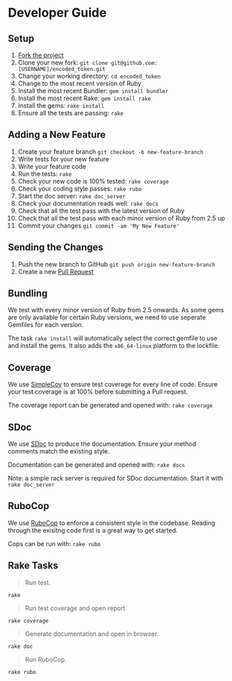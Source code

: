 # Developer Guide

## Setup

1. [Fork the project](https://help.github.com/articles/about-forks/)
2. Clone your new fork: `git clone git@github.com:[USERNAME]/encoded_token.git`
3. Change your working directory: `cd encoded_token`
4. Change to the most recent version of Ruby
5. Install the most recent Bundler: `gem install bundler`
6. Install the most recent Rake: `gem install rake`
7. Install the gems: `rake install`
8. Ensure all the tests are passing: `rake`



## Adding a New Feature

1. Create your feature branch `git checkout -b new-feature-branch`
2. Write tests for your new feature
3. Write your feature code
4. Run the tests: `rake`
5. Check your new code is 100% tested: `rake coverage`
6. Check your coding style passes: `rake rubo`
7. Start the doc server: `rake doc_server`
8. Check your documentation reads well: `rake docs`
9. Check that all the test pass with the latest version of Ruby
10. Check that all the test pass with each minor version of Ruby from 2.5 up
11. Commit your changes `git commit -am 'My New Feature'`



## Sending the Changes

1. Push the new branch to GitHub `git push origin new-feature-branch`
2. Create a new [Pull Request](https://help.github.com/articles/creating-a-pull-request/)



## Bundling

We test with every minor version of Ruby from 2.5 onwards. As some gems are only
available for certain Ruby versions, we need to use seperate Gemfiles for each version.

The task `rake install` will automatically select the correct gemfile to use and install the gems.
It also adds the `x86_64-linux` platform to the lockfile.


## Coverage

We use [SimpleCov](https://github.com/simplecov-ruby/simplecov) to ensure
test coverage for every line of code. Ensure your test coverage is at 100%
before submitting a Pull request.

The coverage report can be generated and opened with: `rake coverage`



## SDoc

We use [SDoc](https://github.com/zzak/sdoc) to produce the documentation.
Ensure your method comments match the existing style.

Documentation can be generated and opened with: `rake docs`

Note: a simple rack server is required for SDoc documentation. Start it with `rake doc_server`



## RuboCop

We use [RuboCop](https://rubocop.org) to enforce a consistent style
in the codebase. Reading through the exisitng code first is a great way to
get started.

Cops can be run with: `rake rubo`




## Rake Tasks

> Run test.

`rake`


> Run test coverage and open report.

`rake coverage`


> Generate documentation and open in browser.

`rake doc`


> Run RuboCop.

`rake rubo`



